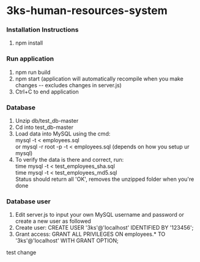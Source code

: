 # 3ks-human-resources-system

### Installation Instructions
1. npm install

### Run application
1. npm run build
2. npm start (application will automatically recompile when you make changes -- excludes changes in server.js)
3. Ctrl+C to end application

### Database
1. Unzip db/test_db-master
2. Cd into test_db-master
3. Load data into MySQL using the cmd:<br>
		mysql -t < employees.sql <br> 
	 or mysql -r root -p -t < employees.sql (depends on how you setup ur mysql) <br>
4. To verify the data is there and correct, run:<br>
		time mysql -t < test_employees_sha.sql<br>
		time mysql -t < test_employees_md5.sql<br>
	Status should return all 'OK', removes the unzipped folder when you're done<br>

### Database user
1. Edit server.js to input your own MySQL username and password or create a new user as followed
2. Create user: CREATE USER '3ks'@'localhost' IDENTIFIED BY '123456';
3. Grant access: GRANT ALL PRIVILEGES ON employees.* TO '3ks'@'localhost' WITH GRANT OPTION;

test change
